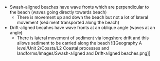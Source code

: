 - Swash-aligned beaches have wave fronts which are perpendicular to the beach (waves going directly towards beach)
	- There is movement up and down the beach but not a lot of lateral movement (sediment transported along the beach)
- Drift-aligned becahes have wave fronts at an oblique angle (waves at an angle)
	- There is lateral movement of sediment via longshore drift and this allows sediment to be carried along the beach
![[Geography A level/Unit 2/Coasts/L2 Coastal processes and landforms/Images/Swash-aligned and Drift-aligned beaches.png]]